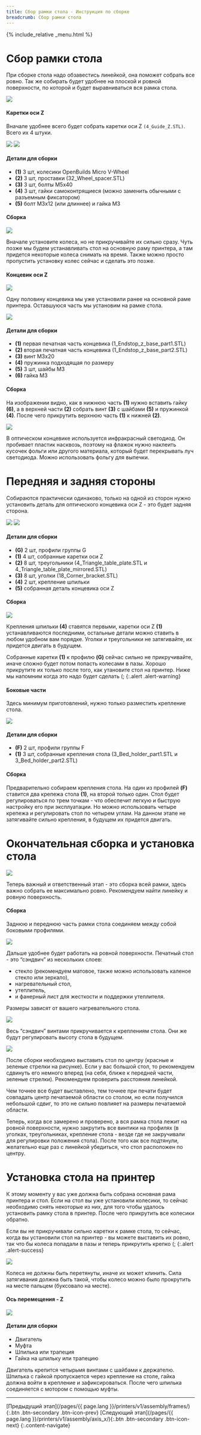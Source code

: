 ```yaml
---
title: Сбор рамки стола - Инструкция по сборке
breadcrumb: Сбор рамки стола
---
```


{% include_relative _menu.html %}

# Сбор рамки стола
При сборке стола надо обзавестись линейкой, она поможет собрать все ровно. Так же собирать будет удобнее на плоской и ровной поверхности, по которой и будет выравниваться вся рамка стола.

![](/assets/img/assembly/18.JPG)

#### Каретки оси Z
Вначале удобнее всего будет собрать каретки оси Z `(4_Guide_Z.STL)`. Всего их 4 штуки.

![](/assets/img/assembly/r_25.JPG)
![](/assets/img/assembly/19.jpg)

#### Детали для сборки
- **(1)** 3 шт, колесики OpenBuilds Micro V-Wheel
- **(2)** 3 шт, проставки (32_Wheel_spacer.STL)
- **(3)** 3 шт, болты М5х40
- **(4)** 3 шт, гайки самоконтрящиеся (можно заменить обычными с разъемным фиксатором)
- **(5)** болт М3х12 (или длиннее) и гайка М3

#### Сборка
![](/assets/img/assembly/r_27.JPG)

Вначале установите колеса, но не прикручивайте их сильно сразу. Чуть позже мы будем устанавливать стол на основную раму принтера, а там придется некоторые колеса снимать на время. Также можно просто пропустить установку колес сейчас и сделать это позже.

#### Концевик оси Z
![](/assets/img/assembly/r_17_2.JPG)

Одну половину концевика мы уже установили ранее на основной раме принтера. Оставшуюся часть мы установим на рамке стола.

![](/assets/img/assembly/20_2.jpg)

#### Детали для сборки
- **(1)** первая печатная часть концевика (1_Endstop_z_base_part1.STL)
- **(2)** вторая печатная часть концевика (1_Endstop_z_base_part2.STL)
- **(3)** винт М3х20
- **(4)** пружинка подходящая по размеру
- **(5)** 3 шт, шайбы М3
- **(6)** гайка М3

#### Сборка
На изображении видно, как в нижнюю часть **(1)** нужно вставить гайку **(6)**, а в верхней части **(2)** собрать винт **(3)** с шайбами **(5)** и пружинкой **(4)**. После чего прикрутить верхнюю часть **(1)** к нижней **(2)**.

![](/assets/img/assembly/21.JPG)

В оптическом концевике используется инфракрасный светодиод. Он пробивает пластик насквозь, поэтому на флажок нужно наклеить кусочек фольги или другого материала, который будет перекрывать луч светодиода. Можно использовать фольгу для выпечки.

# Передняя и задняя стороны
Собираются практически одинаково, только на одной из сторон нужно установить деталь для оптического концевика оси Z - это будет задняя сторона.

![](/assets/img/assembly/22_2.jpg)
![](/assets/img/assembly/24_2.jpg)

#### Детали для сборки
- **(G)** 2 шт, профили группы G
- **(1)** 4 шт, собранные каретки оси Z
- **(2)** 8 шт, треугольники (4_Triangle_table_plate.STL и 4_Triangle_table_plate_mirrored.STL)
- **(3)** 8 шт, уголки (18_Corner_bracket.STL)
- **(4)** 2 шт, крепление шпильки
- **(5)** собранная деталь концевика оси Z

#### Сборка
![](/assets/img/assembly/23.JPG)

Крепления шпильки **(4)** ставятся первыми, каретки оси Z **(1)** устанавливаются последними, остальные детали можно ставить в любом удобном вам порядке. Уголки и треугольники не затягивайте, их придется двигать в будущем.

<i class="fas fa-info-circle fa-alert-style"></i> Собранные каретки **(1)** к профилю **(G)** сейчас сильно не прикручивайте, иначе сложно будет потом попасть колесами в пазы. Хорошо прикрутите их только после того, как утановите стол на принтер. Ниже мы напомним когда это надо будет сделать (;
{:.alert .alert-warning}

#### Боковые части
Здесь минимум приготовлений, нужно только разместить крепление стола.

![](/assets/img/assembly/25_1.jpg)

#### Детали для сборки
- **(F)** 2 шт, профили группы F
- **(1)** 3 шт, собранные крепления стола (3_Bed_holder_part1.STL и 3_Bed_holder_part2.STL)

#### Сборка
Предварительно собираем крепления стола. На один из профилей **(F)** ставится два крепежа стола **(1)**, на второй только один. Стол будет регулироваться по трем точкам - что обеспечит легкую и быструю настройку его при эксплуатации. Но можно использовать четыре крепежа и регулировать стол по четырем углам. На данном этапе не затягивайте сильно крепления, в будущем их придется двигать.

# Окончательная сборка и установка стола
![](/assets/img/assembly/26.JPG)

Теперь важный и ответственный этап - это сборка всей рамки, здесь важно собрать ее максимально ровно. Рекомендуем найти линейку и ровную поверхность.

#### Сборка
Заднюю и переднюю часть рамки стола соединяем между собой боковыми профилями.

![](/assets/img/assembly/27.JPG)

Дальше удобнее будет работать на ровной поверхности. Печатный стол - это “сэндвич” из нескольких слоев:
- стекло (рекомендуем матовое, также можно использовать каленое стекло или зеркало),
- нагревательный стол,
- утеплитель,
- и фанерный лист для жесткости и поддержки утеплителя.

Размеры зависят от вашего нагревательного стола.

![](/assets/img/assembly/28.JPG)

Весь “сэндвич” винтами прикручивается к креплениям стола. Они же будут регулировать высоту стола в будущем.

![](/assets/img/assembly/29.JPG)

После сборки необходимо выставить стол по центру (красные и зеленые стрелки на рисунке). Если у вас большой стол, то рекомендуем сдвинуть его немного вперед (на себя, ближе к передней части, зеленые стрелки). Рекомендуем проверить расстояния линейкой.

Чем точнее все будет выставлено, тем точнее при печати будет совпадать центр печатаемой области со столом, но если получился небольшой сдвиг, то это не сильно повлияет на размеры печатаемой области.

Теперь, когда все замерено и проверено, а вся рамка стола лежит на ровной поверхности, нужно закрутить все винтики на профилях (в уголках, треугольниках, крепление стола - везде где не закручивали для регулировки положения стола). После того как все подтянули, желательно еще раз с линейкой убедиться, что стол расположен по центру.

# Установка стола на принтер
К этому моменту у вас уже должна быть собрана основная рама принтера и стол. Если на стол вы уже установили колесики, то сейчас необходимо снять некоторые из них, для того чтобы удалось установить рамку стола в принтер. После чего прикрутить все колесики обратно.

Если вы не прикручивали сильно каретки к рамке стола, то сейчас, когда вы установили стол на принтер - вы можете выставить их ровно, так что бы колеса попадали в пазы и теперь прикрутить крепко (;
{:.alert .alert-success}

![](/assets/img/assembly/30.JPG)

Колеса не должны быть перетянуты, иначе их может клинить. Сила затягивания должна быть такой, чтобы колесо можно было прокрутить на месте пальцем (буксовало на месте).

#### Ось перемещения - Z
![](/assets/img/assembly/31.JPG)

#### Детали для сборки
- Двигатель
- Муфта
- Шпилька или трапеция
- Гайка на шпильку или трапецию

Двигатель крепится четырьмя винтами с шайбами к держателю. Шпилька с гайкой пропускается через крепление на столе, гайка должна войти в крепление и зафиксироваться. После чего шпилька соединяется с мотором с помощью муфты.

---
[Предыдущий этап](/pages/{{ page.lang }}/printers/v1/assembly/frames/){:.btn .btn-secondary .btn-icon-prev} [Следующий этап](/pages/{{ page.lang }}/printers/v1/assembly/axis_x/){:.btn .btn-secondary .btn-icon-next}
{:.content-navigate}
